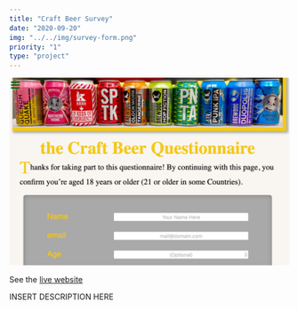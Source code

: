 ```yaml
---
title: "Craft Beer Survey"
date: "2020-09-20"
img: "../../img/survey-form.png"
priority: "1"
type: "project"
---
```


![Screenshot of the Craft Beer survey website](../../img/survey-form.png)

See the [live website](https://codepen.io/marcovidonis/full/jObbBMd)


INSERT DESCRIPTION HERE
